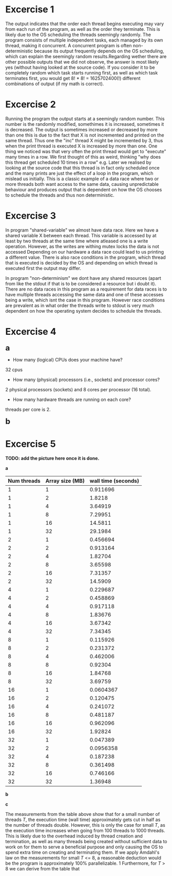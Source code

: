 # Excercise 1
The output indicates that the order each thread begins executing may vary from each run of the program, as well as the order they terminate.
This is likely due to the OS scheduling the threads seemingly randomly.
The program consists of multiple independent tasks, each managed by its own thread, making it concurrent. A concurrent program is often non-deterministic because its output frequently depends on the OS scheduling, which can explain the seemingly random results.Regarding wether there are other possible outputs that we did not observe, the answer is most likely yes (without having looked at the source code). If you consider it to be completely random which task starts running first, as well as which task terminates first, you would get 8! * 8! = 1625702400(!) different combinations of output (if my math is correct).

# Excercise 2 
Running the program the output starts at a seemingly random number. This number is the randomly modified, somethimes it is increased, sometimes it is decreased. The output is sometimes increased or decreased by more than one this is due to the fact that X is not incremented and printed on the same thread. Thus one the "inc" thread X might be incremented by 3, thus when the print thread is executed X is increased by more than one.
One thing we noticed was that very often the print thread would get to "execute" many times in a row. We first thought of this as weird, thinking "why does this thread get scheduled 10 times in a row" e.g. Later we realised by looking at the source code that this thread is in fact only scheduled once and the many prints are just the effect of a loop in the program, which mislead us initially.
This is a classic example of a data race where two or more threads both want access to the same data, causing unpredictable behaviour and produces output that is dependent on how the OS chooses to schedule the threads and thus non deterministic.

# Excercise 3
In program "shared-variable" we almost have data race. Here we have a shared variable X between each thread. This variable is accessed by at least by two threads at the same time where atleased one is a write operation. However, as the writes are withing mutex locks the data is not accessed  Depending on our hardware a data race could lead to us printing a different value. There is also race conditions in the program, which thread that is executed is decided by the OS and depending on which thread is executed first the output may differ.

In program "non-determinism" we dont have any shared resources (apart from like the stdout if that is to be considered a resource but i doubt it). There are no data races in this program as a requirement for data races is to have multiple threads accessing the same data and one of these accesses being a write, which isnt the case in this program.
However race conditions are prevalent as in what order the threads write to stdout is very much dependent on how the operating system decides to schedule the threads.

# Excercise 4

<span style="font-size: 24px;">**a**</span>
- How many (logical) CPUs does your machine have? 

32 cpus

- How many (physical) processors (i.e., sockets) and processor cores? 

2 physical processors (sockets) and 8 cores per processor (16 total).

- How many hardware threads are running on each core?

threads per core is 2.

<span style="font-size: 24px;">**b**</span>


# Excercise 5
**TODO: add the picture here once it is done.**

**a**

| Num threads | Array size (MB) | wall time (seconds)|
| -------- | ------- | ------- |
| 1 | 1 | 0.911696 |
| 1 | 2 | 1.8218 |
| 1 | 4 | 3.64919 |
| 1 | 8 | 7.29951 |
| 1 | 16 | 14.5811 |
| 1 | 32 | 29.1984 |
| 2 | 1 | 0.456694 |
| 2 | 2 | 0.913164 |
| 2 | 4 | 1.82704 |
| 2 | 8 | 3.65598 |
| 2 | 16 | 7.31357 |
| 2 | 32 | 14.5909 |
| 4 | 1 | 0.229687|
| 4 | 2 | 0.458869 |
| 4 | 4 | 0.917118 |
| 4 | 8 | 1.83676 |
| 4 | 16 | 3.67342 |
| 4 | 32 | 7.34345 |
| 8 | 1 | 0.115926 |
| 8 | 2 | 0.231372 |
| 8 | 4 | 0.462006 |
| 8 | 8 | 0.92304 |
| 8 | 16 | 1.84768 |
| 8 | 32 | 3.69759 |
| 16 | 1 | 0.0604367 |
| 16 | 2 | 0.120475 |
| 16 | 4 | 0.241072|
| 16 | 8 | 0.481187 |
| 16 | 16 | 0.962096 |
| 16 | 32 | 1.92824 |
| 32 | 1 | 0.047389 |
| 32 | 2 | 0.0956358 |
| 32 | 4 | 0.187238 |
| 32 | 8 | 0.361498 |
| 32 | 16 | 0.746166 |
| 32 | 32 | 1.36948 |

**b**

**c**

The measurements from the table above show that for a small number of threads *T*, the execution time (wall time) approximately gets cut in half as the number of threads double. However, this is only the case for small *T*, as the execution time increases when going from 100 threads to 1000 threads. This is likely due to the overhead induced by thread creation and termination, as well as many threads being created without sufficient data to work on for them to serve a beneficial purpose and only causing the OS to spend extra time on creating and terminating them. 
If we apply Amdahl's law on the measurements for small *T* <= 8, a reasonable deduction would be the program is approximately 100% parallelizable.
1
Furthermore, for *T* > 8 we can derive from the table that 
